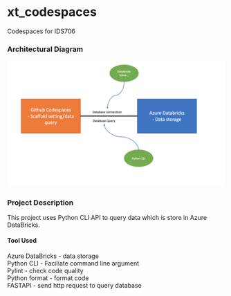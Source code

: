 # xt_codespaces
Codespaces for IDS706

<h3>Architectural Diagram</h3>
<img src="architecture_pic.png" alt="Alt text" title="Optional title">



<h3> Project Description</h3>
 This project uses Python CLI API to query data which is store in Azure DataBricks.
  <h4> Tool Used</h4>
    Azure DataBricks - data storage <br>
    Python CLI - Faciliate command line argument <br>
    Pylint - check code quality <br>
    Python format - format code <br>
    FASTAPI - send http request to query database <br>
